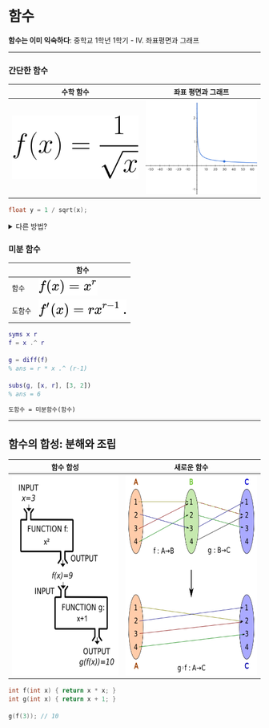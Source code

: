 # 함수

**함수는 이미 익숙하다**: 중학교 1학년 1학기 - IV. 좌표평면과 그래프

---

### 간단한 함수

| 수학 함수                                                       | 좌표 평면과 그래프                                          |
| --------------------------------------------------------------- | ----------------------------------------------------------- |
| ![f(x) = \frac{1}{\sqrt{x}}](../images/inverse-square-root.svg) | <img src="../images/inverse-square-root.png" width="300px"> |

```c
float y = 1 / sqrt(x);
```

<details>
    <summary>다른 방법?</summary>

<br>

- [Fast Inverse Square Root](https://en.wikipedia.org/wiki/Fast_inverse_square_root)
- [고속 역제곱근](https://seunghoonlp.github.io/2020/08/29/fast-inverse-sqrt/)
- YouTube: [A Quake III Algorithm](https://youtu.be/p8u_k2LIZyo)
- source code: [Quake-III-Arena/code/game/q_math.c](https://github.com/id-Software/Quake-III-Arena/blob/master/code/game/q_math.c#L552-L572)

```cpp
float Q_rsqrt( float number )
{
  long i;
  float x2, y;
  const float threehalfs = 1.5F;

  x2 = number * 0.5F;
  y  = number;
  i  = * ( long * ) &y;                          // evil floating point bit level hacking
  i  = 0x5f3759df - ( i >> 1 );                  // what the fuck?
  y  = * ( float * ) &i;
  y  = y * ( threehalfs - ( x2 * y * y ) );      // 1st iteration
//  y  = y * ( threehalfs - ( x2 * y * y ) );    // 2nd iteration, this can be removed

  return y;
}
```
</details>


### 미분 함수

|        | 함수                     |
| ------ | ------------------------ |
| 함수   | ![](../images/xr.svg)    |
| 도함수 | ![](../images/rxr-1.svg) |


```Matlab
syms x r
f = x .^ r

g = diff(f)
% ans = r * x .^ (r-1)

subs(g, [x, r], [3, 2])
% ans = 6
```

`도함수 = 미분함수(함수)`

---

## 함수의 합성: 분해와 조립

| 함수 합성                                                                                                                                                                   | 새로운 함수                                                                                                                                                                                                                  |
| --------------------------------------------------------------------------------------------------------------------------------------------------------------------------- | ---------------------------------------------------------------------------------------------------------------------------------------------------------------------------------------------------------------------------- |
| <img src="../images/funcmachine.png" alt="https://upload.wikimedia.org/wikipedia/commons/thumb/2/21/Function_machine5.svg/1280px-Function_machine5.svg.png" height="400px"> | <img src="../images/composition.png" alt="https://upload.wikimedia.org/wikipedia/commons/thumb/3/38/Example_for_a_composition_of_two_functions.svg/499px-Example_for_a_composition_of_two_functions.svg.png" height="400px"> |

```c
int f(int x) { return x * x; }
int g(int x) { return x + 1; }

g(f(3)); // 10
```
